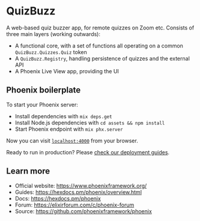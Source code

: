 # QuizBuzz

A web-based quiz buzzer app, for remote quizzes on Zoom etc. Consists of three main layers (working outwards):

* A functional core, with a set of functions all operating on a common `QuizBuzz.Quizzes.Quiz` token
* A `QuizBuzz.Registry`, handling persistence of quizzes and the external API
* A Phoenix Live View app, providing the UI

## Phoenix boilerplate

To start your Phoenix server:

  * Install dependencies with `mix deps.get`
  * Install Node.js dependencies with `cd assets && npm install`
  * Start Phoenix endpoint with `mix phx.server`

Now you can visit [`localhost:4000`](http://localhost:4000) from your browser.

Ready to run in production? Please [check our deployment guides](https://hexdocs.pm/phoenix/deployment.html).

## Learn more

  * Official website: https://www.phoenixframework.org/
  * Guides: https://hexdocs.pm/phoenix/overview.html
  * Docs: https://hexdocs.pm/phoenix
  * Forum: https://elixirforum.com/c/phoenix-forum
  * Source: https://github.com/phoenixframework/phoenix

